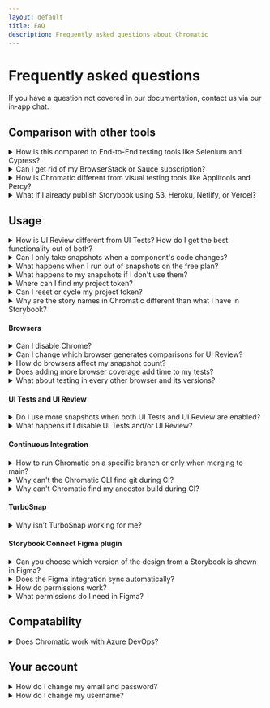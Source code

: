 ```yaml
---
layout: default
title: FAQ
description: Frequently asked questions about Chromatic
---
```


# Frequently asked questions

If you have a question not covered in our documentation, contact us via our in-app chat.

## Comparison with other tools

<details>
<summary>How is this compared to End-to-End testing tools like Selenium and Cypress?</summary>

Chromatic complements your existing End-to-End tests (Selenium or Cypress).

#### Get tests for free

You already write stories as a natural part of building UIs. Chromatic transforms those stories into tests. That gives you expansive yet accurate UI coverage without having to write new tests.

#### No test flake

E2E tests are intended to QA the “happy path”, but are time-consuming to create and brittle to maintain. They tend to be flaky because they rely on the application being in a certain state before running the tests. The tests also have to run in a specific order. Chromatic tests against the static Storybook build. That prevents false positives and negatives.

#### Much faster

Chromatic runs all tests in parallel at no extra cost or configuration. We optimize for the fastest test time by evaluating only the rendered UI. This focus allows Chromatic to run thousands of UI tests in less than a minute. Selenium/Cypress tests can take half an hour or more for an app of meaningful complexity. That said, we recommend you use various testing strategies (visual, unit, E2E) for comprehensive app coverage.

</details>

<details>
<summary>Can I get rid of my BrowserStack or Sauce subscription?</summary>

Our aim isn’t to replace services like Browserstack or Sauce. Cloud browser services are invaluable for verifying interactive behavior (e.g., clicking around the UI) and End-to-End testing but aren’t built or priced for visual testing.

Chromatic gives professional UI engineers a purpose-built service for visual testing which helps you reduce your reliance on cloud browser services. In practice, our customers typically scale back their usage and save a boatload of money while increasing their testing productivity.

</details>

<details>
<summary>How is Chromatic different from visual testing tools like Applitools and Percy?</summary>

Chromatic is a faster, simpler, and cost-effective alternative to Applitools or Percy that is built for UI components and component libraries. Our customers compare us favorably on developer experience and price.

[Get a detailed breakdown »](https://www.chromatic.com/choose/visual-testing)

**Product differentiation**:

- Components are first-class citizens in Chromatic so our workflow is necessarily different

- Deep integration with Storybook (we're core maintainers)

- Track each components baselines through branches and merges

- Generate a living component library online

- Rewind component history

- Review components one at a time, approvals carry over from build to build

**We're proud of our developer experience:**

- "It just works" -- sensible defaults out of the box, no writing webdriver tests or custom integrations

- Lightning fast test runs (modern cloud architecture) with no cap on concurrency

- Automatic PR badging for GitHub, GitLab, and Bitbucket

</details>

<details>
<summary>What if I already publish Storybook using S3, Heroku, Netlify, or Vercel?</summary>

You don't need to do this anymore. Chromatic is a Storybook-optimized cloud service for frontend teams that includes collaboration, access control, versioning, history, and integrations with your existing tools. That said, we're happy customers of those hosting services and recommend them for other situations.

</details>

## Usage

<details>
<summary>How is UI Review different from UI Tests? How do I get the best functionality out of both?</summary>

In a nutshell, [**UI Tests**](test) prevent regressions (bugs), while [**UI Review**](review) is for gathering qualitative feedback from your team.

The modern development process moves quickly, and developers often fill in gaps according to their best guess. UI review is an opportunity for developers to sync with other teammates to get a final OK before shipping.

Here's how we recommend using the workflows together:

- **UI Tests (commit vs. commit):** Use like unit tests to catch UI regressions in components. Typically, a developer would be responsible for this. It ensures you don't introduce any bugs as you build new features. You'll get notified of bugs down to the commit.
- **UI Review (branch vs. branch):** Once you've finished the first iteration of the implementation and think the PR is "done", it's now ready for review from stakeholders like your tech lead, designer, or PM. This workflow helps them review all the changes in a PR at once and gives them tools to give you precise feedback on stories.

</details>

<details>
<summary>Can I only take snapshots when a component's code changes?</summary>

We recommend taking snapshots on every build because it's the most reliable way to catch UI regressions. Global dependencies, such as CSS or third-party APIs can affect the UI without the code changing.

</details>

<details>
<summary>What happens when I run out of snapshots on the free plan?</summary>

Free plans come with 5000 snapshots per month. Once free snapshots are exhausted, testing & review will become paused until the next month at which time Chromatic will again begin taking snapshots and functionality will automatically resume. Upgrading to a paid plan will immediately resume testing & review.

</details>

<details>
<summary>What happens to my snapshots if I don't use them?</summary>

Chromatic will reset the snapshot count monthly, calculated based on the day you've signed up. For instance, if you signed up on February 14th, your count will be reset on the 14th of each month. Any remaining snapshots from the previous month will not accumulate.

</details>

<details>
<summary>Where can I find my project token?</summary>

The project token is available on the Manage → Configure page of your project.

![Navigate to the Manage page and click on the Configure tab](img/configure-project-token.png)

</details>

<details>
<summary>Can I reset or cycle my project token?</summary>

Users with the [`owner`](collaborators#roles) role can reset or cycle project tokens on the Configure page of your project.

![Navigate to the Manage page and click on the Configure tab](img/reset-project-token.png)

</details>

<details>
<summary>Why are the story names in Chromatic different than what I have in Storybook?</summary>

Chromatic follows Storybook's [naming best practice](https://storybook.js.org/docs/react/writing-stories/naming-components-and-hierarchy). The last level in the hierarchy is tracked as the component name.

```js
// Button.stories.js|jsx

import { Button } from "./Button"

export default {
  title: "App/Components/Button",
  component: Button,
}

/*
 *👇 Render functions are a framework-specific feature to allow you control over how the component renders.
 * See https://storybook.js.org/docs/react/api/csf
 * to learn how to use render functions.
 */
export const Primary = {
  render: () => <Button primary>Button</Button>,
}

export const Secondary = {
  render: () => <Button secondary>Button</Button>,
}
```

In the example above, `Button` is the component name, while `Primary` and `Secondary` are the story names respectively. If your Storybook is organized in a different way, that will affect how your components and story names appear in both Chromatic and Storybook. There's no way to configure name detection.

Folks often encounter naming issues when customizing their Storybook sidebar. In most cases, you can achieve your desired groupings while also adhering to naming best practices using these [organizational tips](https://storybook.js.org/blog/structuring-your-storybook/).

</details>

#### Browsers

<details>
<summary>Can I disable Chrome?</summary>

All plans use Chrome by default because it offers the greatest test coverage for most people. It cannot be disabled.

</details>

<details>
<summary>Can I change which browser generates comparisons for UI Review?</summary>

No. At the moment, Chrome is fixed as the browser used for UI review.

</details>

<details>
<summary>How do browsers affect my snapshot count?</summary>

Each browser adds another snapshot for each of your stories. For example, if you have a story that is tested in Chrome and Safari, that counts as two snapshots.

If you also test your story with different viewports, those count as snapshots as well. For example, you want to test a story at `320px`, `1280px`, `Chrome`, and `Safari`. This would count as 4 snapshots.

</details>

<details>
<summary>Does adding more browser coverage add time to my tests?</summary>

Yes it can. We do our best to provide the fastest test speeds but there are limits to browser performance even when scaled across hundreds and thousands of machines.

</details>

<details>
<summary>What about testing in every other browser and its versions?</summary>

Chromatic covers the major rendering engines (Blink, Gecko and Trident) at all viewports. This eliminates almost all browser regressions your users are likely to see with minimal effort, configuration, or additional time to your workflow.

Supporting more browser/device combinations ends up having diminishing returns that adds noise to the visual review process.

</details>

#### UI Tests and UI Review

<details>
<summary>Do I use more snapshots when both UI Tests and UI Review are enabled?</summary>

No. Snapshots taken for one workflow are reused for the other. You don't get charged twice.

</details>

<details>
<summary>What happens if I disable UI Tests and/or UI Review?</summary>

As long as either the testing or review features are enabled, Chromatic will continue taking snapshots. With both disabled, Chromatic will stop taking snapshots and all other features of the platform (such as publishing) will continue without limits.

</details>

#### Continuous Integration

<details>
<summary>How to run Chromatic on a specific branch or only when merging to main?</summary>

How Chromatic is triggered depends on your Continuous Integration (CI) setup. You can configure your CI provider to run Chromatic on a specific branch or only when merging to your main branch. Please beware that changing which branches Chromatic runs on may affect test and review coverage because Chromatic uses Git history to [track baselines](branching-and-baselines).

For example, here’s how GitHub Actions can be configured:

- [Using filters](https://docs.github.com/en/actions/using-workflows/triggering-a-workflow#using-filters)
- [Using conditions to control job execution](https://docs.github.com/en/actions/using-jobs/using-conditions-to-control-job-execution)

</details>

<details>
<summary>Why can't the Chromatic CLI find git during CI?</summary>

Pipeline configurations allow you to specify the docker image that you'd like to use for your runners. To keep the image size small, lots of `*-slim` images do not come with git installed which Chromatic CLI requires to link builds to commits.

To solve this you can install git as a step before running the Chromatic CLI or change your image to something that includes git.

</details>

<details>
<summary>Why can't Chromatic find my ancestor build during CI?</summary>

This problem can arise when your project's git history is altered during CI.

For example, we have found some community GitHub actions such as `tj-actions/changed-files` that alters git history in order to determine which files have been changed.

In this instance, we found that checking out your repository again after running `tj-actions/changed-files` again resolves the issue.

Your steps should look something like this

```
Checkout
tj-actions/changed-files
Checkout
Chromatic
```

</details>

#### TurboSnap

<details>
<summary>Why isn’t TurboSnap working for me?</summary>

You may be missing one of the necessary [prerequisites](turbosnap#prerequisites). For [debugging information](turbosnap#confirm-turbosnap-is-working) check your CI build logs.

</details>

#### Storybook Connect Figma plugin

<details>
<summary>Can you choose which version of the design from a Storybook is shown in Figma?</summary>

Yes, you can select which branch's stories are connected to Figma.

Chromatic generates a unique permalink when a Storybook is published. You can link your component by using the URL to a specific commit or a [permalink](permalinks#build-your-own-permalink) to a branch.

However, once linked, the plugin will always display stories from the latest build for that branch.

</details>

<details>
<summary>Does the Figma integration sync automatically?</summary>

Yes. Chromatic automatically updates your linked stories to reflect the latest build on the designated branch. That means even when the build URL for a branch changes in Chromatic, the Figma component will always display the latest build on the branch.

</details>

<details>
<summary>How do permissions work?</summary>

Figma users must have access to the Chromatic project in order to use the plugin. That means Figma collaborators (viewers, editors, admins) that have access to your Figma file but don't have access to Chromatic will not be able to see the stories.

Learn how to invite teammates as [collaborators](collaborators) on your Chromatic project. We don't charge "per seat", so you can invite your whole team.
They must be able to see the story in Chromatic to be able to see it in the plugin.

</details>

<details>
<summary>What permissions do I need in Figma?</summary>

You require a Figma `editor` role to both link and view stories with this plugin.

</details>

## Compatability

<details>
<summary>Does Chromatic work with Azure DevOps?</summary>

Chromatic is a CI-powered service. That means you can run `chromatic` in any CI workflow including Azure DevOps. However, some of the automatic configuration that comes out of the box from Chromatic won't be available to Azure DevOps users. Rest assured, it's straightforward to configure yourself. Below are things to note for set up:

- Your team must sign up via [email/password](access#email)
- Access control is manually-managed at the project level via [External Collaborators](collaborators#external-collaborators)
- Pull request checks must be setup via in your [CI provider](ci#pull-request-checks)

Read the [setup guide](setup#demo-chromatic-unlinked).

</details>

## Your account

<details>
<summary>How do I change my email and password?</summary>

If you signed up via OAuth, Chromatic will retrieve the email addresses associated with your account from your Git provider. Check your provider's account settings page on how to add or change your email(s).

If you signed up via email, go to the Profile page to change your email address and password. Get there by signing in and clicking on your avatar in the header.

</details>

<details>
<summary>How do I change my username?</summary>

If you signed up via email, you'll be assigned a username based on your email. Go to the Profile page to change your username. Get there by signing in and clicking on your avatar in the header.

</details>
